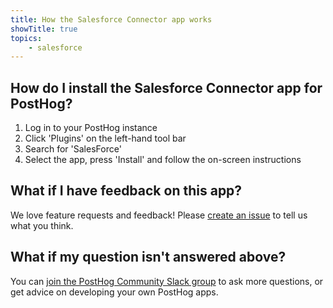 ```yaml
---
title: How the Salesforce Connector app works
showTitle: true
topics:
    - salesforce
---
```


## How do I install the Salesforce Connector app for PostHog?

1. Log in to your PostHog instance
2. Click 'Plugins' on the left-hand tool bar
3. Search for 'SalesForce' 
4. Select the app, press 'Install' and follow the on-screen instructions

## What if I have feedback on this app?

We love feature requests and feedback! Please [create an issue](https://github.com/PostHog/posthog/issues/new?assignees=&labels=enhancement%2C+feature&template=feature_request.md) to tell us what you think. 

## What if my question isn't answered above?

You can [join the PostHog Community Slack group](/slack) to ask more questions, or get advice on developing your own PostHog apps.